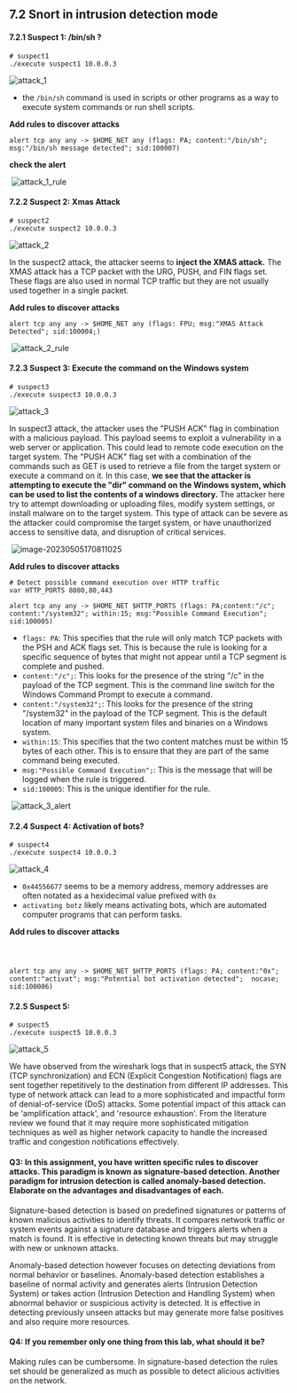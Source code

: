 ## 7.2 Snort in intrusion detection mode

#### 7.2.1 Suspect 1: /bin/sh ?

```shell
# suspect1
./execute suspect1 10.0.0.3
```

![attack_1](images/attack_1.png)

- the `/bin/sh` command is used in scripts or other programs as a way to execute system commands or run shell scripts. 

**Add rules to discover attacks**

```shell
alert tcp any any -> $HOME_NET any (flags: PA; content:"/bin/sh"; msg:"/bin/sh message detected"; sid:100007)
```

**check the alert**

​	![attack_1_rule](images/attack_1_rule.png)



#### 7.2.2 Suspect 2: Xmas Attack

```shell
# suspect2
./execute suspect2 10.0.0.3
```

![attack_2](images/attack_2.png)

In the suspect2 attack, the attacker seems to **inject the XMAS attack.** The XMAS attack has a TCP packet with the URG, PUSH, and FIN flags set. These flags are also used in normal TCP traffic but they are not usually used together in a single packet.

**Add rules to discover attacks**

```SHELL
alert tcp any any -> $HOME_NET any (flags: FPU; msg:"XMAS Attack Detected"; sid:100004;)
```

​	![attack_2_rule](images/attack_2_rule.png)



#### 7.2.3 Suspect 3: Execute the command on the Windows system


```shell
# suspect3
./execute suspect3 10.0.0.3
```

![attack_3](images/attack_3.png)

In suspect3 attack, the attacker uses the "PUSH ACK" flag in combination with a malicious payload. This payload seems to exploit a vulnerability in a web server or application. This could lead to remote code execution on the target system. The "PUSH ACK" flag set with a combination of the commands such as GET is used to retrieve a file from the target system or execute a command on it. In this case, **we see that the attacker is attempting to execute the "dir" command on the Windows system, which can be used to list the contents of a windows directory.** The attacker here try to attempt downloading or uploading files, modify system settings, or install malware on to the target system. This type of attack can be severe as the attacker could compromise the target system, or have unauthorized access to sensitive data, and disruption of critical services.

​	![image-20230505170811025](images/image-20230505170811025.png)

**Add rules to discover attacks**

```shell
# Detect possible command execution over HTTP traffic
var HTTP_PORTS 8080,80,443

alert tcp any any -> $HOME_NET $HTTP_PORTS (flags: PA;content:"/c"; content:"/system32"; within:15; msg:"Possible Command Execution"; sid:100005)
```

- `flags: PA`: This specifies that the rule will only match TCP packets with the PSH and ACK flags set. This is because the rule is looking for a specific sequence of bytes that might not appear until a TCP segment is complete and pushed.
- `content:"/c";`: This looks for the presence of the string "/c" in the payload of the TCP segment. This is the command line switch for the Windows Command Prompt to execute a command.
- `content:"/system32";`: This looks for the presence of the string "/system32" in the payload of the TCP segment. This is the default location of many important system files and binaries on a Windows system.
- `within:15`: This specifies that the two content matches must be within 15 bytes of each other. This is to ensure that they are part of the same command being executed.
- `msg:"Possible Command Execution";`: This is the message that will be logged when the rule is triggered.
- `sid:100005`: This is the unique identifier for the rule.

​	![attack_3_alert](images/attack_3_alert.png)



#### 7.2.4 Suspect 4: Activation of bots?


```shell
# suspect4
./execute suspect4 10.0.0.3
```

![attack_4](images/attack_4.png)

- `0x44556677` seems to be a memory address, memory addresses are often notated as a hexidecimal value prefixed with `0x`
- `activating botz` likely means activating bots, which are automated computer programs that can perform tasks.

**Add rules to discover attacks**

````shell



alert tcp any any -> $HOME_NET $HTTP_PORTS (flags: PA; content:"0x"; content:"activat"; msg:"Potential bot activation detected";  nocase; sid:100006)

````









#### 7.2.5 Suspect 5:


```shell
# suspect5
./execute suspect5 10.0.0.3
```

![attack_5](images/attack_5.png)

We have observed from the wireshark logs that in suspect5 attack, the SYN (TCP synchronization) and ECN (Explicit Congestion Notification) flags are sent together repetitively to the destination from different IP addresses. This type of network attack can lead to a more sophisticated and impactful form of denial-of-service (DoS) attacks. Some potential impact of this attack can be 'amplification attack', and 'resource exhaustion'. From the literature review we found that it may require more sophisticated mitigation techniques as well as higher network capacity to handle the increased traffic and congestion notifications effectively.

#### Q3: In this assignment, you have written specific rules to discover attacks. This paradigm is known as signature-based detection. Another paradigm for intrusion detection is called anomaly-based detection. Elaborate on the advantages and disadvantages of each.

Signature-based detection is based on predefined signatures or patterns of known malicious activities to identify threats. 
It compares network traffic or system events against a signature database and triggers alerts when a match is found. 
It is effective in detecting known threats but may struggle with new or unknown attacks.

Anomaly-based detection however focuses on detecting deviations from normal behavior or baselines. 
Anomaly-based detection establishes a baseline of normal activity and generates alerts (Intrusion Detection System) or takes action (Intrusion Detection and Handling System) when abnormal behavior or suspicious activity is detected. 
It is effective in detecting previously unseen attacks but may generate more false positives and also require more resources.


#### Q4: If you remember only one thing from this lab, what should it be?
Making rules can be cumbersome. In signature-based detection the rules set should be generalized as much as possible to detect alicious activities on the network.
